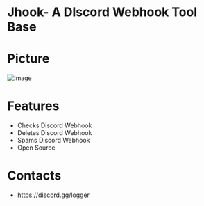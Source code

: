 # Jhook- A DIscord Webhook Tool Base
# Picture
![image](https://user-images.githubusercontent.com/106576578/180861823-92230453-b3a0-4b52-a4a7-cdea0a6411c1.png)

# Features
- Checks Discord Webhook
- Deletes Discord Webhook
- Spams Discord Webhook
- Open Source

# Contacts
- https://discord.gg/logger
